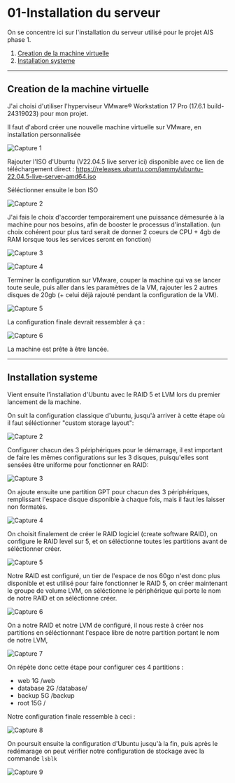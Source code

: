 # 01-Installation du serveur

On se concentre ici sur l'installation du serveur utilisé pour le projet AIS phase 1.

1. [Creation de la machine virtuelle](#creation-de-la-machine-virtuelle)
2. [Installation systeme](#installation-systeme)


---


## Creation de la machine virtuelle


J'ai choisi d'utiliser l'hyperviseur VMware® Workstation 17 Pro (17.6.1 build-24319023) pour mon projet.


Il faut d'abord créer une nouvelle machine virtuelle sur VMware, en installation personnalisée

![Capture 1](https://github.com/user-attachments/assets/9f7f771a-abed-44a9-a860-bfda843119c7)


Rajouter l'ISO d'Ubuntu (V22.04.5 live server ici) disponible avec ce lien de téléchargement direct :
https://releases.ubuntu.com/jammy/ubuntu-22.04.5-live-server-amd64.iso


Séléctionner ensuite le bon ISO

![Capture 2](https://github.com/user-attachments/assets/e7efc061-aa82-4bb3-a41f-87f7a8c3f1ad)


J'ai fais le choix d'accorder temporairement une puissance démesurée à la machine pour nos besoins, afin de booster le processus d'installation.
(un choix cohérent pour plus tard serait de donner 2 coeurs de CPU + 4gb de RAM lorsque tous les services seront en fonction)

![Capture 3](https://github.com/user-attachments/assets/3e227212-8fc8-4790-ab6c-0a4ab8ff7348)


![Capture 4](https://github.com/user-attachments/assets/513ef249-7e17-46bc-b15a-2f7923a0b3f4)



Terminer la configuration sur VMware, couper la machine qui va se lancer toute seule, puis aller dans les paramètres de la VM, rajouter les 2 autres disques de 20gb (+ celui déjà rajouté pendant la configuration de la VM).


![Capture 5](https://github.com/user-attachments/assets/29f20f9d-a578-4b69-96a1-04dd7f6305fe)


La configuration finale devrait ressembler à ça :

![Capture 6](https://github.com/user-attachments/assets/87d6994e-7cbd-4427-9794-8364960be596)



La machine est prête à être lancée.


---


## Installation systeme


Vient ensuite l'installation d'Ubuntu avec le RAID 5 et LVM lors du premier lancement de la machine.


On suit la configuration classique d'ubuntu, jusqu'à arriver à cette étape où il faut séléctionner "custom storage layout":

![Capture 2](https://github.com/user-attachments/assets/bda2deae-1976-4481-b1f6-7325ac89133d)


Configurer chacun des 3 périphériques pour le démarrage, il est important de faire les mêmes configurations sur les 3 disques, puisqu'elles sont sensées être uniforme pour fonctionner en RAID:

![Capture 3](https://github.com/user-attachments/assets/15e39d5a-60a0-43e4-b8c0-15b623b67988)


On ajoute ensuite une partition GPT pour chacun des 3 périphériques, remplissant l'espace disque disponible à chaque fois, mais il faut les laisser non formatés.

![Capture 4](https://github.com/user-attachments/assets/a14563b6-257a-4716-9344-2e4d2484502f)


On choisit finalement de créer le RAID logiciel (create software RAID), on configure le RAID level sur 5, et on séléctionne toutes les partitions avant de séléctionner créer.

![Capture 5](https://github.com/user-attachments/assets/487b1d52-9f4d-4d77-84ea-51c8f7110921)


Notre RAID est configuré, un tier de l'espace de nos 60go n'est donc plus disponible et est utilisé pour faire fonctionner le RAID 5, on créer maintenant le groupe de volume LVM, on séléctionne le périphérique qui porte le nom de notre RAID et on séléctionne créer.

![Capture 6](https://github.com/user-attachments/assets/840d982d-cf9b-407d-9bdd-233351e93e3d)


On a notre RAID et notre LVM de configuré, il nous reste à créer nos partitions en séléctionnant l'espace libre de notre partition portant le nom de notre LVM, 

![Capture 7](https://github.com/user-attachments/assets/787b263b-e086-4e4a-90a0-95ed51de9ef1)


On répète donc cette étape pour configurer ces 4 partitions :
- web 1G /web
- database 2G /database/
- backup 5G /backup
- root 15G /


Notre configuration finale ressemble à ceci :

![Capture 8](https://github.com/user-attachments/assets/4b023d60-62e8-49e2-8272-3f99b027b1b4)


On poursuit ensuite la configuration d'Ubuntu jusqu'à la fin, puis après le redémarage on peut vérifier notre configuration de stockage avec la commande ```lsblk```

![Capture 9](https://github.com/user-attachments/assets/9207365d-408e-4377-a22a-8c190d78a9cb)


